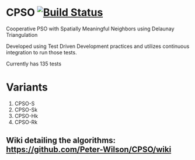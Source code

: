# CPSO   [![Build Status](https://travis-ci.org/Peter-Wilson/CPSO.svg?branch=develop)](https://travis-ci.org/Peter-Wilson/CPSO)
Cooperative PSO with Spatially Meaningful Neighbors using Delaunay Triangulation

Developed using Test Driven Development practices and utilizes continuous integration to run those tests.

Currently has 135 tests

# Variants
1. CPSO-S
2. CPSO-Sk
3. CPSO-Hk
4. CPSO-Rk

## Wiki detailing the algorithms: https://github.com/Peter-Wilson/CPSO/wiki
